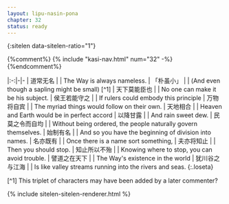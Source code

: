 ```yaml
---
layout: lipu-nasin-pona
chapter: 32
status: ready
---
```


{:sitelen data-sitelen-ratio="1"}

{%comment%}
{% include "kasi-nav.html" num="32" -%}
{%endcomment%}

|:-:|-|-
| 道常无名       |  | The Way is always nameless.
| 「朴虽小」     |  | (And even though a sapling might be small) [^1]
| 天下莫能臣也   |  | No one can make it be his subject.
| 侯王若能守之   |  | If rulers could embody this principle
| 万物将自宾     |  | The myriad things would follow on their own.
| 天地相合       |  | Heaven and Earth would be in perfect accord
| 以降甘露       |  | And rain sweet dew.
| 民莫之令而自均 |  | Without being ordered, the people naturally govern themselves.
| 始制有名       |  | And so you have the beginning of division into names.
| 名亦既有       |  | Once there is a name sort something,
| 夫亦将知止     |  | Then you should stop.
| 知止所以不殆   |  | Knowing where to stop, you can avoid trouble.
| 譬道之在天下   |  | The Way's existence in the world
| 犹川谷之与江海 |  | Is like valley streams running into the rivers and seas.
{:.loseta}

[^1] This triplet of characters may have been added by a later commenter?

{% include sitelen-sitelen-renderer.html %}
